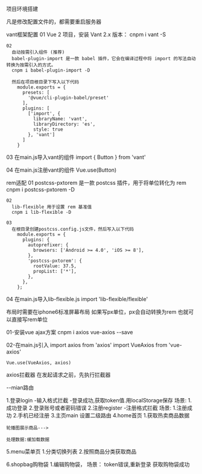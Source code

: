 
项目环境搭建

  凡是修改配置文件的，都需要重启服务器

  vant框架配置
    01
      Vue 2 项目，安装 Vant 2.x 版本：
      cnpm i vant -S

    02
      自动按需引入组件 (推荐)
      babel-plugin-import 是一款 babel 插件，它会在编译过程中将 import 的写法自动转换为按需引入的方式。
      cnpm i babel-plugin-import -D

      然后在项目根目录下写入以下代码
        module.exports = {
          presets: [
            '@vue/cli-plugin-babel/preset'
          ],
          plugins: [
            ['import', {
              libraryName: 'vant',
              libraryDirectory: 'es',
              style: true
            }, 'vant']
          ]
        }


   03
      在main.js导入vant的组件
      import { Button } from 'vant'

   04 
      在main.js注册vant的组件
      Vue.use(Button)

  
  rem适配
    01
      postcss-pxtorem 是一款 postcss 插件，用于将单位转化为 rem
      cnpm i postcss-pxtorem -D

    02
      lib-flexible 用于设置 rem 基准值
      cnpm i lib-flexible -D

    03
      在根目录创建postcss.config.js文件，然后写入以下代码
        module.exports = {
          plugins: {
            autoprefixer: {
              browsers: ['Android >= 4.0', 'iOS >= 8'],
            },
            'postcss-pxtorem': {
              rootValue: 37.5,
              propList: ['*'],
            },
          },
        };

  04
    在main.js导入lib-flexible.js
    import 'lib-flexible/flexible'

  布局时需要在iphone6标准屏幕布局
  如果写px单位，px会自动转换为rem
  也就可以直接写rem单位


  01-安装vue ajax方案
    cnpm i axios vue-axios --save

  02-在main.js引入
    import axios from 'axios'
    import VueAxios from 'vue-axios'

    Vue.use(VueAxios, axios)


  axios拦截器
    在发起请求之前，先执行拦截器



--mian路由
  

1.登录login
  -输入格式拦截
  -登录成功,获取token值.用localStorage保存
   场景:
       1.成功登录
       2.登录账号或者密码错误
2.注册register
  -注册格式拦截
  场景:
       1.注册成功
       2.手机已经注册
3.主页main
   设置二级路由
4.home首页
  1.获取热卖商品数据
  
    轮播图展示商品--->
    
    处理数据:缓加载数据
5.menu菜单页
  1.分类切换列表
  2.按照商品分类获取商品

6.shopbag购物袋
  1.编辑购物袋，
  场景：
   token错误,重新登录
   获取购物袋成功
    


    
  
    
     
    
       